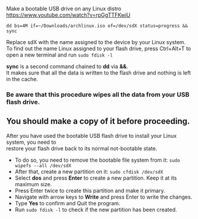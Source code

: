  Make a bootable USB drive on any Linux distro  
 https://www.youtube.com/watch?v=rpGgTTFKwiU  

 `dd bs=4M if=~/Downloads/archlinux.iso of=/dev/sdX status=progress && sync`

Replace sdX with the name assigned to the device by your Linux system.  
To find out the name Linux assigned to your flash drive, press Ctrl+Alt+T to open a new terminal and run `sudo fdisk -l`

**sync** is a second command chained to **dd** via **&&**.  
It makes sure that all the data is written to the flash drive and nothing is left in the cache.  

### Be aware that this procedure wipes all the data from your USB flash drive.
You should make a copy of it before proceeding.
---
After you have used the bootable USB flash drive to install your Linux system, you need to   
restore your flash drive back to its normal not-bootable state.  
- To do so, you need to remove the bootable file system from it: `sudo wipefs --all /dev/sdX`  
- After that, create a new partition on it: `sudo cfdisk /dev/sdX`  
- Select **dos** and press **Enter** to create a new partition. Keep it at its maximum size.  
- Press Enter twice to create this partition and make it primary.  
- Navigate with arrow keys to **Write** and press Enter to write the changes.  
- Type **Yes** to confirm and Quit the program.  
- Run `sudo fdisk -l` to check if the new partition has been created.
